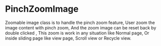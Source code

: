 # PinchZoomImage
Zoomable image class is to handle the pinch zoom feature, User zoom the image content with  pinch zoom, And the zoom image can be reset back by double clicked , This zoom is work in any situation like Normal page, Or inside sliding page like view page, Scroll view or Recycle view.
